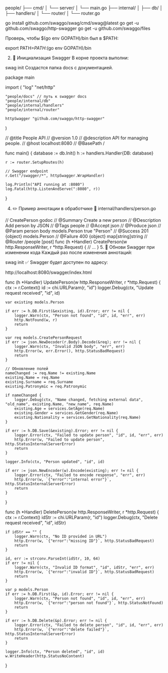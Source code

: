 people/
├── cmd/
│   └── server/
│       └── main.go
├── internal/
│   ├── db/
│   ├── handlers/
│   └── router/
│       └── router.go


go install github.com/swaggo/swag/cmd/swag@latest
go get -u github.com/swaggo/http-swagger
go get -u github.com/swaggo/files

Проверь, чтобы $(go env GOPATH)/bin был в $PATH:


export PATH=$PATH:$(go env GOPATH)/bin

2. 📂 Инициализация Swagger
В корне проекта выполни:


swag init
Создастся папка docs с документацией.

package main

import (
	"log"
	"net/http"

	"people/docs" // путь к swagger docs
	"people/internal/db"
	"people/internal/handlers"
	"people/internal/router"

	httpSwagger "github.com/swaggo/http-swagger"
)

// @title           People API
// @version         1.0
// @description     API for managing people.
// @host            localhost:8080
// @BasePath        /

func main() {
	database := db.Init()
	h := handlers.Handler{DB: database}

	r := router.SetupRoutes(h)

	// Swagger endpoint
	r.Get("/swagger/*", httpSwagger.WrapHandler)

	log.Println("API running at :8080")
	log.Fatal(http.ListenAndServe(":8080", r))
}


4. ✏️ Пример аннотации в обработчике
📁 internal/handlers/person.go

// CreatePerson godoc
// @Summary      Create a new person
// @Description  Add person by JSON
// @Tags         people
// @Accept       json
// @Produce      json
// @Param        person  body  models.Person  true  "Person"
// @Success      201     {object}  models.Person
// @Failure      400     {object}  map[string]string
// @Router       /people [post]
func (h *Handler) CreatePerson(w http.ResponseWriter, r *http.Request) {
	// ...
}
5. 🔁 Обнови Swagger при изменении кода
Каждый раз после изменения аннотаций:


swag init
✅ Swagger будет доступен по адресу:

http://localhost:8080/swagger/index.html


func (h *Handler) UpdatePerson(w http.ResponseWriter, r *http.Request) {
	ctx := r.Context()
	id := chi.URLParam(r, "id")
	logger.Debug(ctx, "Update request received", "id", id)

	var existing models.Person

	if err := h.DB.First(&existing, id).Error; err != nil {
		logger.Warn(ctx, "Person not found", "id", id, "err", err)
		http.NotFound(w, r)
		return
	}

	var req models.CreatePersonRequest
	if err := json.NewDecoder(r.Body).Decode(&req); err != nil {
		logger.Warn(ctx, "Invalid JSON body", "err", err)
		http.Error(w, err.Error(), http.StatusBadRequest)
		return
	}

	// Обновление полей
	nameChanged := req.Name != existing.Name
	existing.Name = req.Name
	existing.Surname = req.Surname
	existing.Patronymic = req.Patronymic

	if nameChanged {
		logger.Debug(ctx, "Name changed, fetching external data", "old_name", existing.Name, "new_name", req.Name)
		existing.Age = services.GetAge(req.Name)
		existing.Gender = services.GetGender(req.Name)
		existing.Nationality = services.GetNationality(req.Name)
	}

	if err := h.DB.Save(&existing).Error; err != nil {
		logger.Error(ctx, "Failed to update person", "id", id, "err", err)
		http.Error(w, "Failed to update person", http.StatusInternalServerError)
		return
	}

	logger.Info(ctx, "Person updated", "id", id)

	if err := json.NewEncoder(w).Encode(existing); err != nil {
		logger.Error(ctx, "Failed to encode response", "err", err)
		http.Error(w, `{"error":"internal error"}`, http.StatusInternalServerError)
		return
	}
}


func (h *Handler) DeletePerson(w http.ResponseWriter, r *http.Request) {
	ctx := r.Context()
	idStr := chi.URLParam(r, "id")
	logger.Debug(ctx, "Delete request received", "id", idStr)

	if idStr == "" {
		logger.Warn(ctx, "No ID provided in URL")
		http.Error(w, `{"error":"missing ID"}`, http.StatusBadRequest)
		return
	}

	id, err := strconv.ParseInt(idStr, 10, 64)
	if err != nil {
		logger.Warn(ctx, "Invalid ID format", "id", idStr, "err", err)
		http.Error(w, `{"error":"invalid ID"}`, http.StatusBadRequest)
		return
	}

	var p models.Person
	if err := h.DB.First(&p, id).Error; err != nil {
		logger.Warn(ctx, "Person not found", "id", id, "err", err)
		http.Error(w, `{"error":"person not found"}`, http.StatusNotFound)
		return
	}

	if err := h.DB.Delete(&p).Error; err != nil {
		logger.Error(ctx, "Failed to delete person", "id", id, "err", err)
		http.Error(w, `{"error":"delete failed"}`, http.StatusInternalServerError)
		return
	}

	logger.Info(ctx, "Person deleted", "id", id)
	w.WriteHeader(http.StatusNoContent)
}


